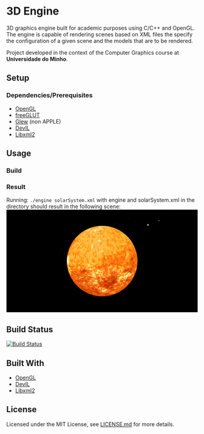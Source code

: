 # 3D Engine
3D graphics engine built for academic purposes using C/C++ and OpenGL. 
The engine is capable of rendering scenes based on XML files the specify the configuration of a given scene and the models that are to be rendered.

Project developed in the context of the Computer Graphics course at **Universidade do Minho**.

## Setup

### Dependencies/Prerequisites
- [OpenGL](https://www.opengl.org/about/)
- [freeGLUT](http://freeglut.sourceforge.net/)
- [Glew](http://glew.sourceforge.net/) (non APPLE)
- [DevIL](http://openil.sourceforge.net/)
- [Libxml2](http://www.xmlsoft.org/)

## Usage

### Build


### Result
Running: `./engine solarSystem.xml` with engine and solarSystem.xml in the directory should result in the following scene:
![Solar System Scene](assets/screenshots/solarSystemEx.png "Solar System Scene")

## Build Status
[![Build Status](https://travis-ci.com/jcm300/3DEngine.svg?token=dURZVmBFmMxh7Qb21dmm&branch=master)](https://travis-ci.com/jcm300/3DEngine)

## Built With

- [OpenGL](https://www.opengl.org/about/)
- [DevIL](http://openil.sourceforge.net/)
- [Libxml2](http://www.xmlsoft.org/)

## License

Licensed under the MIT License, see [LICENSE.md](LICENSE.md) for more details.
